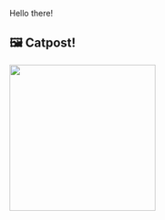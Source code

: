 Hello there!



## 🖼️ Catpost!

<sub>
    <img src="https://cdn2.thecatapi.com/images/d62.jpg" height="256">
</sub>

